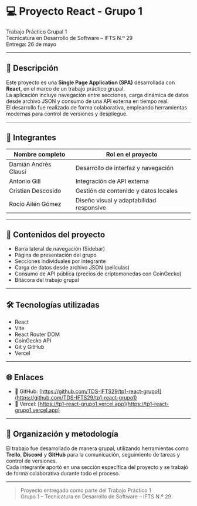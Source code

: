 # 💻 Proyecto React - Grupo 1

Trabajo Práctico Grupal 1  
Tecnicatura en Desarrollo de Software – IFTS N.º 29  
Entrega: 26 de mayo

---

## 📘 Descripción

Este proyecto es una **Single Page Application (SPA)** desarrollada con **React**, en el marco de un trabajo práctico grupal.  
La aplicación incluye navegación entre secciones, carga dinámica de datos desde archivo JSON y consumo de una API externa en tiempo real.  
El desarrollo fue realizado de forma colaborativa, empleando herramientas modernas para control de versiones y despliegue.

---

## 👥 Integrantes

| Nombre completo           | Rol en el proyecto                     |
|---------------------------|----------------------------------------|
| Damián Andrés Clausi      | Desarrollo de interfaz y navegación    |
| Antonio Gill              | Integración de API externa             |
| Cristian Descosido        | Gestión de contenido y datos locales   |
| Rocío Ailén Gómez         | Diseño visual y adaptabilidad responsive |

---

## 🧱 Contenidos del proyecto

- Barra lateral de navegación (Sidebar)
- Página de presentación del grupo
- Secciones individuales por integrante
- Carga de datos desde archivo JSON (películas)
- Consumo de API pública (precios de criptomonedas con CoinGecko)
- Bitácora del trabajo grupal

---

## 🛠️ Tecnologías utilizadas

- React
- Vite
- React Router DOM
- CoinGecko API
- Git y GitHub
- Vercel

---

## 🌐 Enlaces

- 🔗 GitHub: [https://github.com/TDS-IFTS29/tp1-react-grupo1](https://github.com/TDS-IFTS29/tp1-react-grupo1)
- 🔗 Vercel: [https://tp1-react-grupo1.vercel.app](https://tp1-react-grupo1.vercel.app)

---

## 📌 Organización y metodología

El trabajo fue desarrollado de manera grupal, utilizando herramientas como **Trello**, **Discord** y **GitHub** para la comunicación, seguimiento de tareas y control de versiones.  
Cada integrante aportó en una sección específica del proyecto y se trabajó de forma colaborativa durante todo el proceso.

---

> Proyecto entregado como parte del Trabajo Práctico 1  
> Grupo 1 – Tecnicatura en Desarrollo de Software – IFTS N.º 29
